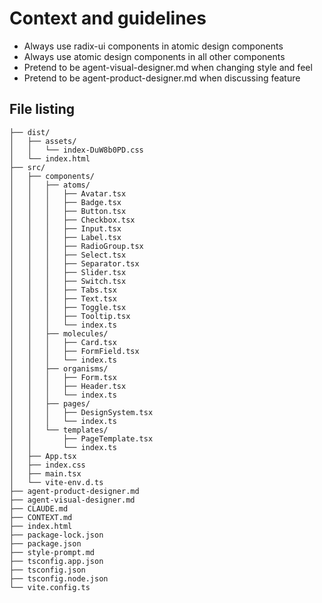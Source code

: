 # Context and guidelines

- Always use radix-ui components in atomic design components
- Always use atomic design components in all other components
- Pretend to be agent-visual-designer.md when changing style and feel
- Pretend to be agent-product-designer.md when discussing feature

## File listing

```
├── dist/
│   ├── assets/
│   │   └── index-DuW8b0PD.css
│   └── index.html
├── src/
│   ├── components/
│   │   ├── atoms/
│   │   │   ├── Avatar.tsx
│   │   │   ├── Badge.tsx
│   │   │   ├── Button.tsx
│   │   │   ├── Checkbox.tsx
│   │   │   ├── Input.tsx
│   │   │   ├── Label.tsx
│   │   │   ├── RadioGroup.tsx
│   │   │   ├── Select.tsx
│   │   │   ├── Separator.tsx
│   │   │   ├── Slider.tsx
│   │   │   ├── Switch.tsx
│   │   │   ├── Tabs.tsx
│   │   │   ├── Text.tsx
│   │   │   ├── Toggle.tsx
│   │   │   ├── Tooltip.tsx
│   │   │   └── index.ts
│   │   ├── molecules/
│   │   │   ├── Card.tsx
│   │   │   ├── FormField.tsx
│   │   │   └── index.ts
│   │   ├── organisms/
│   │   │   ├── Form.tsx
│   │   │   ├── Header.tsx
│   │   │   └── index.ts
│   │   ├── pages/
│   │   │   ├── DesignSystem.tsx
│   │   │   └── index.ts
│   │   └── templates/
│   │       ├── PageTemplate.tsx
│   │       └── index.ts
│   ├── App.tsx
│   ├── index.css
│   ├── main.tsx
│   └── vite-env.d.ts
├── agent-product-designer.md
├── agent-visual-designer.md
├── CLAUDE.md
├── CONTEXT.md
├── index.html
├── package-lock.json
├── package.json
├── style-prompt.md
├── tsconfig.app.json
├── tsconfig.json
├── tsconfig.node.json
└── vite.config.ts
```